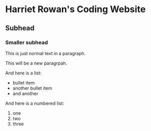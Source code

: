 # Harriet Rowan's Coding Website
## Subhead
### Smaller subhead

This is just normal text in a paragraph.

This will be a new paragrpah.

And here is a list:

* bullet item
* another bullet item
* and another

And here is a numbered list:

1. one
2. two
3. three


